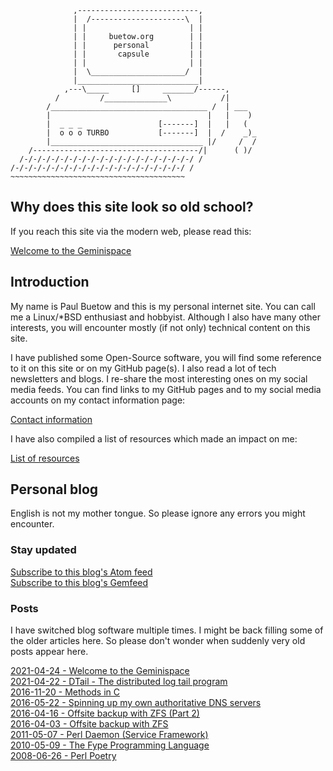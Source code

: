 ```
              ,---------------------------,
              |  /---------------------\  |
              | |                       | |
              | |     buetow.org        | |
              | |      personal         | |
              | |       capsule         | |
              | |                       | |
              |  \_____________________/  |
              |___________________________|
            ,---\_____     []     _______/------,
          /         /______________\           /|
        /___________________________________ /  | ___
        |                                   |   |    )
        |  _ _ _                 [-------]  |   |   (
        |  o o o TURBO           [-------]  |  /    _)_
        |__________________________________ |/     /  /
    /-------------------------------------/|      ( )/
  /-/-/-/-/-/-/-/-/-/-/-/-/-/-/-/-/-/-/-/ /
/-/-/-/-/-/-/-/-/-/-/-/-/-/-/-/-/-/-/-/ /
~~~~~~~~~~~~~~~~~~~~~~~~~~~~~~~~~~~~~~~
```

## Why does this site look so old school?

If you reach this site via the modern web, please read this:

[Welcome to the Geminispace](./gemfeed/2021-04-24-welcome-to-the-geminispace.md)  

## Introduction

My name is Paul Buetow and this is my personal internet site. You can call me a Linux/*BSD enthusiast and hobbyist. Although I also have many other interests, you will encounter mostly (if not only) technical content on this site.

I have published some Open-Source software, you will find some reference to it on this site or on my GitHub page(s). I also read a lot of tech newsletters and blogs. I re-share the most interesting ones on my social media feeds. You can find links to my GitHub pages and to my social media accounts on my contact information page:

[Contact information](./contact-information.md)  

I have also compiled a list of resources which made an impact on me:

[List of resources](./resources.md)  

## Personal blog

English is not my mother tongue. So please ignore any errors you might encounter.

### Stay updated

[Subscribe to this blog's Atom feed](./gemfeed/atom.xml)  
[Subscribe to this blog's Gemfeed](./gemfeed/index.md)  

### Posts

I have switched blog software multiple times. I might be back filling some of the older articles here. So please don't wonder when suddenly very old posts appear here.

[2021-04-24 - Welcome to the Geminispace](./gemfeed/2021-04-24-welcome-to-the-geminispace.md)  
[2021-04-22 - DTail - The distributed log tail program](./gemfeed/2021-04-22-dtail-the-distributed-log-tail-program.md)  
[2016-11-20 - Methods in C](./gemfeed/2016-11-20-methods-in-c.md)  
[2016-05-22 - Spinning up my own authoritative DNS servers](./gemfeed/2016-05-22-spinning-up-my-own-authoritative-dns-servers.md)  
[2016-04-16 - Offsite backup with ZFS (Part 2)](./gemfeed/2016-04-16-offsite-backup-with-zfs-part2.md)  
[2016-04-03 - Offsite backup with ZFS](./gemfeed/2016-04-03-offsite-backup-with-zfs.md)  
[2011-05-07 - Perl Daemon (Service Framework)](./gemfeed/2011-05-07-perl-daemon-service-framework.md)  
[2010-05-09 - The Fype Programming Language](./gemfeed/2010-05-09-the-fype-programming-language.md)  
[2008-06-26 - Perl Poetry](./gemfeed/2008-06-26-perl-poetry.md)  
